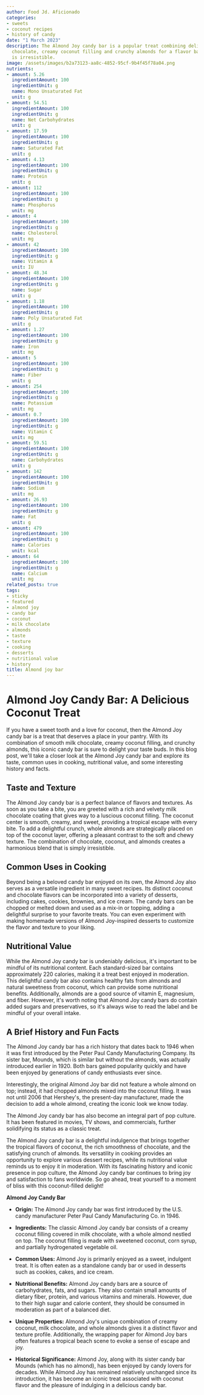 ```yaml
---
author: Food Jd. Aficionado
categories:
- sweets
- coconut recipes
- history of candy
date: "1 March 2023"
description: The Almond Joy candy bar is a popular treat combining delicious milk
  chocolate, creamy coconut filling and crunchy almonds for a flavor balance that
  is irresistible.
image: /assets/images/b2a73123-aa8c-4852-95cf-9b4f45f78a04.png
nutrients:
- amount: 5.26
  ingredientAmount: 100
  ingredientUnit: g
  name: Mono Unsaturated Fat
  unit: g
- amount: 54.51
  ingredientAmount: 100
  ingredientUnit: g
  name: Net Carbohydrates
  unit: g
- amount: 17.59
  ingredientAmount: 100
  ingredientUnit: g
  name: Saturated Fat
  unit: g
- amount: 4.13
  ingredientAmount: 100
  ingredientUnit: g
  name: Protein
  unit: g
- amount: 112
  ingredientAmount: 100
  ingredientUnit: g
  name: Phosphorus
  unit: mg
- amount: 4
  ingredientAmount: 100
  ingredientUnit: g
  name: Cholesterol
  unit: mg
- amount: 42
  ingredientAmount: 100
  ingredientUnit: g
  name: Vitamin A
  unit: IU
- amount: 48.34
  ingredientAmount: 100
  ingredientUnit: g
  name: Sugar
  unit: g
- amount: 1.18
  ingredientAmount: 100
  ingredientUnit: g
  name: Poly Unsaturated Fat
  unit: g
- amount: 1.27
  ingredientAmount: 100
  ingredientUnit: g
  name: Iron
  unit: mg
- amount: 5
  ingredientAmount: 100
  ingredientUnit: g
  name: Fiber
  unit: g
- amount: 254
  ingredientAmount: 100
  ingredientUnit: g
  name: Potassium
  unit: mg
- amount: 0.7
  ingredientAmount: 100
  ingredientUnit: g
  name: Vitamin C
  unit: mg
- amount: 59.51
  ingredientAmount: 100
  ingredientUnit: g
  name: Carbohydrates
  unit: g
- amount: 142
  ingredientAmount: 100
  ingredientUnit: g
  name: Sodium
  unit: mg
- amount: 26.93
  ingredientAmount: 100
  ingredientUnit: g
  name: Fat
  unit: g
- amount: 479
  ingredientAmount: 100
  ingredientUnit: g
  name: Calories
  unit: kcal
- amount: 64
  ingredientAmount: 100
  ingredientUnit: g
  name: Calcium
  unit: mg
related_posts: true
tags:
- sticky
- featured
- almond joy
- candy bar
- coconut
- milk chocolate
- almonds
- taste
- texture
- cooking
- desserts
- nutritional value
- history
title: Almond joy bar
---
```

# Almond Joy Candy Bar: A Delicious Coconut Treat



If you have a sweet tooth and a love for coconut, then the Almond Joy candy bar is a treat that deserves a place in your pantry. With its combination of smooth milk chocolate, creamy coconut filling, and crunchy almonds, this iconic candy bar is sure to delight your taste buds. In this blog post, we'll take a closer look at the Almond Joy candy bar and explore its taste, common uses in cooking, nutritional value, and some interesting history and facts.

## Taste and Texture

The Almond Joy candy bar is a perfect balance of flavors and textures. As soon as you take a bite, you are greeted with a rich and velvety milk chocolate coating that gives way to a luscious coconut filling. The coconut center is smooth, creamy, and sweet, providing a tropical escape with every bite. To add a delightful crunch, whole almonds are strategically placed on top of the coconut layer, offering a pleasant contrast to the soft and chewy texture. The combination of chocolate, coconut, and almonds creates a harmonious blend that is simply irresistible.

## Common Uses in Cooking

Beyond being a beloved candy bar enjoyed on its own, the Almond Joy also serves as a versatile ingredient in many sweet recipes. Its distinct coconut and chocolate flavors can be incorporated into a variety of desserts, including cakes, cookies, brownies, and ice cream. The candy bars can be chopped or melted down and used as a mix-in or topping, adding a delightful surprise to your favorite treats. You can even experiment with making homemade versions of Almond Joy-inspired desserts to customize the flavor and texture to your liking.

## Nutritional Value

While the Almond Joy candy bar is undeniably delicious, it's important to be mindful of its nutritional content. Each standard-sized bar contains approximately 220 calories, making it a treat best enjoyed in moderation. This delightful candy bar also contains healthy fats from almonds and natural sweetness from coconut, which can provide some nutritional benefits. Additionally, almonds are a good source of vitamin E, magnesium, and fiber. However, it's worth noting that Almond Joy candy bars do contain added sugars and preservatives, so it's always wise to read the label and be mindful of your overall intake.

## A Brief History and Fun Facts

The Almond Joy candy bar has a rich history that dates back to 1946 when it was first introduced by the Peter Paul Candy Manufacturing Company. Its sister bar, Mounds, which is similar but without the almonds, was actually introduced earlier in 1920. Both bars gained popularity quickly and have been enjoyed by generations of candy enthusiasts ever since.

Interestingly, the original Almond Joy bar did not feature a whole almond on top; instead, it had chopped almonds mixed into the coconut filling. It was not until 2006 that Hershey's, the present-day manufacturer, made the decision to add a whole almond, creating the iconic look we know today.

The Almond Joy candy bar has also become an integral part of pop culture. It has been featured in movies, TV shows, and commercials, further solidifying its status as a classic treat.



The Almond Joy candy bar is a delightful indulgence that brings together the tropical flavors of coconut, the rich smoothness of chocolate, and the satisfying crunch of almonds. Its versatility in cooking provides an opportunity to explore various dessert recipes, while its nutritional value reminds us to enjoy it in moderation. With its fascinating history and iconic presence in pop culture, the Almond Joy candy bar continues to bring joy and satisfaction to fans worldwide. So go ahead, treat yourself to a moment of bliss with this coconut-filled delight!

**Almond Joy Candy Bar**

- **Origin:** The Almond Joy candy bar was first introduced by the U.S. candy manufacturer Peter Paul Candy Manufacturing Co. in 1946.

- **Ingredients:** The classic Almond Joy candy bar consists of a creamy coconut filling covered in milk chocolate, with a whole almond nestled on top. The coconut filling is made with sweetened coconut, corn syrup, and partially hydrogenated vegetable oil.

- **Common Uses:** Almond Joy is primarily enjoyed as a sweet, indulgent treat. It is often eaten as a standalone candy bar or used in desserts such as cookies, cakes, and ice cream.

- **Nutritional Benefits:** Almond Joy candy bars are a source of carbohydrates, fats, and sugars. They also contain small amounts of dietary fiber, protein, and various vitamins and minerals. However, due to their high sugar and calorie content, they should be consumed in moderation as part of a balanced diet.

- **Unique Properties:** Almond Joy's unique combination of creamy coconut, milk chocolate, and whole almonds gives it a distinct flavor and texture profile. Additionally, the wrapping paper for Almond Joy bars often features a tropical beach scene to evoke a sense of escape and joy.

- **Historical Significance:** Almond Joy, along with its sister candy bar Mounds (which has no almond), has been enjoyed by candy lovers for decades. While Almond Joy has remained relatively unchanged since its introduction, it has become an iconic treat associated with coconut flavor and the pleasure of indulging in a delicious candy bar.
